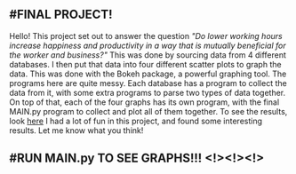 #FINAL PROJECT!
---
Hello! This project set out to answer the question
*"Do lower working hours increase happiness and productivity in a way that is mutually beneficial for the worker and business?"*
This was done by sourcing data from 4 different databases.
I then put that data into four different scatter plots to graph the data. This was done with the Bokeh package, a powerful graphing tool.
The programs here are quite messy. Each database has a program to collect the data from it, with some extra programs to parse two types of data together. On top of that, each of the four graphs has its own program, with the final MAIN.py program to collect and plot all of them together.
To see the results, look [here](https://docs.google.com/presentation/d/16GZh9aSwRDO62dN87vT0B9rBoqPZFbu47wvBR9xU3KI/edit?usp=sharing)
I had a lot of fun in this project, and found some interesting results. Let me know what you think!

#RUN MAIN.py TO SEE GRAPHS!!! <!><!><!>
---
